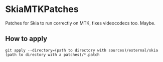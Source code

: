 # SkiaMTKPatches
Patches for Skia to run correctly on MTK, fixes videocodecs too. Maybe.

## How to apply
`git apply --directory=(path to directory with sources)/external/skia (path to directory with a patches)/*.patch`
